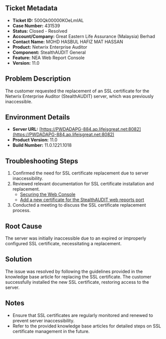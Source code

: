 ## Ticket Metadata
- **Ticket ID:** 500Qk00000KOeLmIAL
- **Case Number:** 431539
- **Status:** Closed - Resolved
- **Account/Company:** Great Eastern Life Assurance (Malaysia) Berhad
- **Contact Name:** MOHD HASBUL HAFIZ MAT HASSAN
- **Product:** Netwrix Enterprise Auditor
- **Component:** StealthAUDIT General
- **Feature:** NEA Web Report Console
- **Version:** 11.0

## Problem Description
The customer requested the replacement of an SSL certificate for the Netwrix Enterprise Auditor (StealthAUDIT) server, which was previously inaccessible.

## Environment Details
- **Server URL:** [https://PWDADAPG-884.ap.lifeisgreat.net:8082](https://PWDADAPG-884.ap.lifeisgreat.net:8082)
- **Product Version:** 11.0
- **Build Number:** 11.0.1221.1018

## Troubleshooting Steps
1. Confirmed the need for SSL certificate replacement due to server inaccessibility.
2. Reviewed relevant documentation for SSL certificate installation and replacement.
   - [Securing the Web Console](https://helpcenter.netwrix.com/bundle/EnterpriseAuditor_11.6/page/Content/EnterpriseAuditor/Install/Application/Reports/Secure.htm)
   - [Add a new certificate for the StealthAUDIT web reports port](https://helpcenter.netwrix.com/bundle/z-kb-articles-salesforce/page/kA04u0000000ITtCAM.html)
3. Conducted a meeting to discuss the SSL certificate replacement process.

## Root Cause
The server was initially inaccessible due to an expired or improperly configured SSL certificate, necessitating a replacement.

## Solution
The issue was resolved by following the guidelines provided in the knowledge base article for replacing the SSL certificate. The customer successfully installed the new SSL certificate, restoring access to the server.

## Notes
- Ensure that SSL certificates are regularly monitored and renewed to prevent server inaccessibility.
- Refer to the provided knowledge base articles for detailed steps on SSL certificate management in the future.